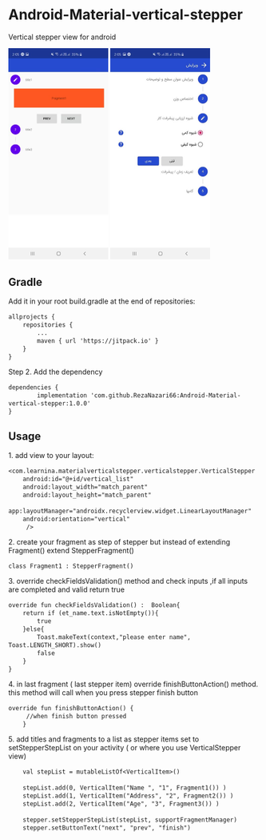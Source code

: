 # Android-Material-vertical-stepper
Vertical stepper view for android

<p>
<img width="200" alt="screenshot" src="https://github.com/RezaNazari66/Android-Material-vertical-stepper/blob/master/screenshot01.jpg">  <img width="200" alt="screenshot2" src="https://github.com/RezaNazari66/Android-Material-vertical-stepper/blob/master/screenshot3.jpg">
</p>

<h2> Gradle </h2>
<p>Add it in your root build.gradle at the end of repositories:</p>

	allprojects {
		repositories {
			...
			maven { url 'https://jitpack.io' }
		}
	}
Step 2. Add the dependency

	dependencies {
	        implementation 'com.github.RezaNazari66:Android-Material-vertical-stepper:1.0.0'
	}
  
<h2> Usage </h2>
 
 <p>1. add view to your layout:</p>


    <com.learnina.materialverticalstepper.verticalstepper.VerticalStepper
        android:id="@+id/vertical_list"
        android:layout_width="match_parent"
        android:layout_height="match_parent"
        app:layoutManager="androidx.recyclerview.widget.LinearLayoutManager"
        android:orientation="vertical"
         />
<p>2. create your fragment as step of stepper but instead of extending Fragment() extend StepperFragment()	

	class Fragment1 : StepperFragment()

<p>3. override checkFieldsValidation() method and check inputs ,if all inputs are completed and valid return true
	
	
    override fun checkFieldsValidation() :  Boolean{
        return if (et_name.text.isNotEmpty()){
            true
        }else{
            Toast.makeText(context,"please enter name", Toast.LENGTH_SHORT).show()
            false
        }
    }
    
<p>4. in last fragment ( last stepper item) override finishButtonAction() method. this method will call when you press stepper finish button 	
	
	override fun finishButtonAction() {
         //when finish button pressed
    	}

<p>5. add titles and fragments to a list as stepper items set to setStepperStepList on your activity ( or where you use VerticalStepper view)</p>


        val stepList = mutableListOf<VerticalItem>()

        stepList.add(0, VerticalItem("Name ", "1", Fragment1()) )
        stepList.add(1, VerticalItem("Address", "2", Fragment2()) )
        stepList.add(2, VerticalItem("Age", "3", Fragment3()) )

        stepper.setStepperStepList(stepList, supportFragmentManager)
        stepper.setButtonText("next", "prev", "finish")
